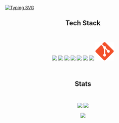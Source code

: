 <!-- [![MasterHead](https://dsm01pap002files.storage.live.com/y4m1irR1TmVQJMP2Ut_QxFfCpO-Xmtu9qDl8ODVeyyPV8-rmBZYFofaod-Q-D_YclAyoIv-k8PS92A0voIPfserjpYXKePF2yPpX7IXAFaodabeZA-vhc7dB_qmsTNnfWKOZUFMrJtcoUYPOYd53gMIBSaBjzFsG9FvbEawOp3dZpEQi-hpL-z5QwXTphPjOM3Y?width=1483&height=419&cropmode=none)](https://github.com/felipeospina21) -->

[![Typing SVG](https://readme-typing-svg.herokuapp.com?size=40&color=D93B7D&center=true&vCenter=true&multiline=true&width=800&height=150&lines=Hello%2C+I'm+Felipe+Ospina;Web+Developer)](https://git.io/typing-svg)

<h2 align="center">Tech Stack</h2>
<br>
<p align="center">
  <img src="https://www.vectorlogo.zone/logos/reactjs/reactjs-icon.svg" width="60">
  <img src="https://github.com/detain/svg-logos/blob/master/svg/redux.svg" width="60">
  <img src="https://www.vectorlogo.zone/logos/sass-lang/sass-lang-icon.svg" width="60">
  <img src="https://www.vectorlogo.zone/logos/nodejs/nodejs-icon.svg" width="60">
  <img src="https://www.vectorlogo.zone/logos/expressjs/expressjs-icon.svg" width="60">
  <img src="https://www.vectorlogo.zone/logos/mongodb/mongodb-icon.svg" width="60">
  <img src="https://www.vectorlogo.zone/logos/typescriptlang/typescriptlang-icon.svg" width="60">
  <img src="https://github.com/devicons/devicon/blob/master/icons/git/git-original.svg" width="60">
 </p>
<br>
<h2 align="center">Stats</h2>
<br>
<p align = "center">
  <img  src = "https://github-readme-stats.vercel.app/api?username=felipeospina21&show_icons=true&theme=radical&count_private=true&line_height=33.5&hide_border=true">
  <img  src = "https://github-readme-stats.vercel.app/api/top-langs/?username=felipeospina21&hide=vba&theme=radical&langs_count=4&hide_border=true">
</p>
<p align="center">
  <img src="https://github-readme-streak-stats.herokuapp.com?user=felipeospina21&theme=radical&hide_border=true">
<!-- [![GitHub Streak](https://github-readme-streak-stats.herokuapp.com?user=felipeospina21&theme=radical&hide_border=true)](https://git.io/streak-stats) -->
</p>
<!--
**felipeospina21/felipeospina21** is a ✨ _special_ ✨ repository because its `README.md` (this file) appears on your GitHub profile.

Here are some ideas to get you started:

- 🔭 I’m currently working on ...
- 🌱 I’m currently learning ...
- 👯 I’m looking to collaborate on ...
- 🤔 I’m looking for help with ...
- 💬 Ask me about ...
- 📫 How to reach me: ...
- 😄 Pronouns: ...
- ⚡ Fun fact: ...
-->

